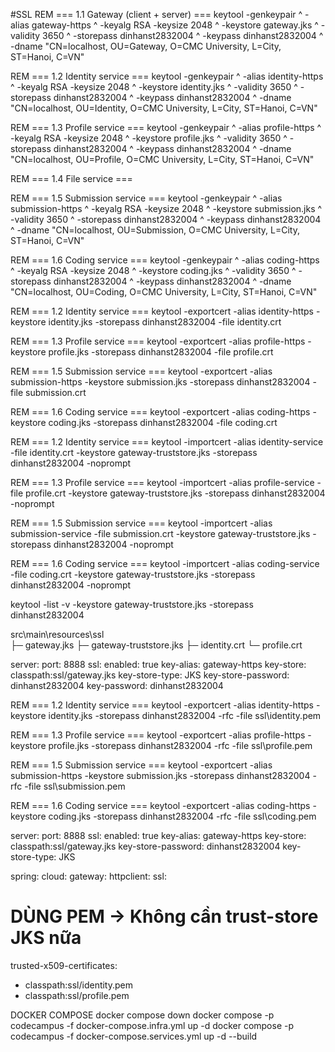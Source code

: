 #SSL
REM === 1.1 Gateway (client + server) ===
keytool -genkeypair ^
-alias gateway-https ^
-keyalg RSA -keysize 2048 ^
-keystore gateway.jks ^
-validity 3650 ^
-storepass dinhanst2832004 ^
-keypass dinhanst2832004 ^
-dname "CN=localhost, OU=Gateway, O=CMC University, L=City, ST=Hanoi, C=VN"

REM === 1.2 Identity service ===
keytool -genkeypair ^
-alias identity-https ^
-keyalg RSA -keysize 2048 ^
-keystore identity.jks ^
-validity 3650 ^
-storepass dinhanst2832004 ^
-keypass dinhanst2832004 ^
-dname "CN=localhost, OU=Identity, O=CMC University, L=City, ST=Hanoi, C=VN"

REM === 1.3 Profile service ===
keytool -genkeypair ^
-alias profile-https ^
-keyalg RSA -keysize 2048 ^
-keystore profile.jks ^
-validity 3650 ^
-storepass dinhanst2832004 ^
-keypass dinhanst2832004 ^
-dname "CN=localhost, OU=Profile, O=CMC University, L=City, ST=Hanoi, C=VN"

REM === 1.4 File service ===

REM === 1.5 Submission service ===
keytool -genkeypair ^
-alias submission-https ^
-keyalg RSA -keysize 2048 ^
-keystore submission.jks ^
-validity 3650 ^
-storepass dinhanst2832004 ^
-keypass dinhanst2832004 ^
-dname "CN=localhost, OU=Submission, O=CMC University, L=City, ST=Hanoi, C=VN"

REM === 1.6 Coding service ===
keytool -genkeypair ^
-alias coding-https ^
-keyalg RSA -keysize 2048 ^
-keystore coding.jks ^
-validity 3650 ^
-storepass dinhanst2832004 ^
-keypass dinhanst2832004 ^
-dname "CN=localhost, OU=Coding, O=CMC University, L=City, ST=Hanoi, C=VN"

REM === 1.2 Identity service ===
keytool -exportcert -alias identity-https -keystore identity.jks -storepass dinhanst2832004 -file identity.crt

REM === 1.3 Profile service ===
keytool -exportcert -alias profile-https -keystore profile.jks -storepass dinhanst2832004 -file profile.crt

REM === 1.5 Submission service ===
keytool -exportcert -alias submission-https -keystore submission.jks -storepass dinhanst2832004 -file submission.crt

REM === 1.6 Coding service ===
keytool -exportcert -alias coding-https -keystore coding.jks -storepass dinhanst2832004 -file coding.crt

REM === 1.2 Identity service ===
keytool -importcert -alias identity-service -file identity.crt -keystore gateway-truststore.jks -storepass
dinhanst2832004 -noprompt

REM === 1.3 Profile service ===
keytool -importcert -alias profile-service -file profile.crt -keystore gateway-truststore.jks -storepass dinhanst2832004
-noprompt

REM === 1.5 Submission service ===
keytool -importcert -alias submission-service -file submission.crt -keystore gateway-truststore.jks -storepass
dinhanst2832004 -noprompt

REM === 1.6 Coding service ===
keytool -importcert -alias coding-service -file coding.crt -keystore gateway-truststore.jks -storepass dinhanst2832004
-noprompt

keytool -list -v -keystore gateway-truststore.jks -storepass dinhanst2832004

src\main\resources\ssl\
├─ gateway.jks
├─ gateway-truststore.jks
├─ identity.crt
└─ profile.crt

server:
port: 8888
ssl:
enabled: true
key-alias: gateway-https
key-store: classpath:ssl/gateway.jks
key-store-type: JKS
key-store-password: dinhanst2832004
key-password: dinhanst2832004

REM === 1.2 Identity service ===
keytool -exportcert -alias identity-https -keystore identity.jks -storepass dinhanst2832004 -rfc -file ssl\identity.pem

REM === 1.3 Profile service ===
keytool -exportcert -alias profile-https -keystore profile.jks -storepass dinhanst2832004 -rfc -file ssl\profile.pem

REM === 1.5 Submission service ===
keytool -exportcert -alias submission-https -keystore submission.jks -storepass dinhanst2832004 -rfc -file
ssl\submission.pem

REM === 1.6 Coding service ===
keytool -exportcert -alias coding-https -keystore coding.jks -storepass dinhanst2832004 -rfc -file ssl\coding.pem

server:
port: 8888
ssl:
enabled: true
key-alias: gateway-https
key-store: classpath:ssl/gateway.jks
key-store-password: dinhanst2832004
key-store-type: JKS

spring:
cloud:
gateway:
httpclient:
ssl:

# DÙNG PEM → Không cần trust-store JKS nữa

trusted-x509-certificates:

- classpath:ssl/identity.pem
- classpath:ssl/profile.pem

DOCKER COMPOSE
docker compose down
docker compose -p codecampus -f docker-compose.infra.yml up -d
docker compose -p codecampus -f docker-compose.services.yml up -d --build
